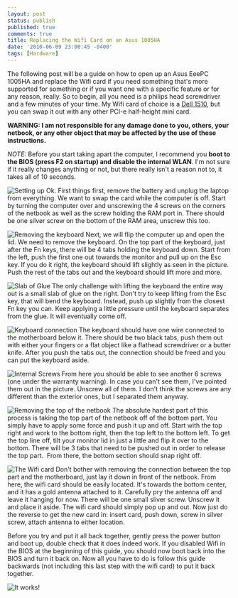 ```yaml
---
layout: post
status: publish
published: true
comments: true
title: Replacing the Wifi Card on an Asus 1005HA
date: '2010-06-09 23:00:45 -0400'
tags: [Hardware]
---
```


The following post will be a guide on how to open up an Asus EeePC 1005HA and
replace the Wifi card if you need something that's more supported for
something or if you want one with a specific feature or for any reason,
really. So to begin, all you need is a philips head screwdriver and a few
minutes of your time. My Wifi card of choice is a [Dell 1510][1], but you can
swap it out with any other PCI-e half-height mini card.

**WARNING: I am not responsible for any damage done to you, others, your
netbook, or any other object that may be affected by the use of these
instructions.**

*NOTE:* Before you start taking apart the computer, I recommend you **boot to
the BIOS (press F2 on startup) and disable the internal WLAN**. I'm not sure
if it really changes anything or not, but there really isn't a reason not to,
it takes all of 10 seconds.

![Setting up][2]
Ok. First things first, remove the battery and unplug the laptop from
everything. We want to swap the card while the computer is off. Start by
turning the computer over and unscrewing the 4 screws on the corners of the
netbook as well as the screw holding the RAM port in. There should be one
silver screw on the bottom of the RAM area, unscrew this too.

![Removing the keyboard][3]
Next, we will flip the computer up and open the lid. We need to remove the
keyboard. On the top part of the keyboard, just after the Fn keys, there will
be 4 tabs holding the keyboard down. Start from the left, push the first one
out towards the monitor and pull up on the Esc key. If you do it right, the
keyboard should lift slightly as seen in the picture. Push the rest of the
tabs out and the keyboard should lift more and more.

![Slab of Glue][4]
The only challenge with lifting the keyboard the entire way out is a small
slab of glue on the right. Don't try to keep lifting from the Esc key, that
will bend the keyboard. Instead, push up slightly from the closest Fn key you
can. Keep applying a little pressure until the keyboard separates from the
glue. It will eventually come off.

![Keyboard connection][5]
The keyboard should have one wire connected to the motherboard below it. There
should be two black tabs, push them out with either your fingers or a flat
object like a flathead screwdriver or a butter knife. After you push the tabs
out, the connection should be freed and you can put the keyboard aside.

![Internal Screws][6]
From here you should be able to see another 6 screws (one under the warranty
warning). In case you can't see them, I've pointed them out in the picture.
Unscrew all of them. I don't think the screws are any different than the
exterior ones, but I separated them anyway.

![Removing the top of the netbook][7]
The absolute hardest part of this process is taking the top part of the
netbook off of the bottom part. You simply have to apply some force and push
it up and off. Start with the top right and work to the bottom right, then the
top left to the bottom left. To get the top line off, tilt your monitor lid in
just a little and flip it over to the bottom. There will be 3 tabs that need
to be pushed out in order to release the top part.&nbsp; From there, the
bottom section should snap right off.

![The Wifi card][8]
Don't bother with removing the connection between the top part and the
motherboard, just lay it down in front of the netbook. From here, the wifi
card should be easily located. It's towards the bottom center, and it has a
gold antenna attached to it. Carefully pry the antenna off and leave it
hanging for now. There will be one small sliver screw. Unscrew it and place it
aside. The wifi card should simply pop up and out. Now just do the reverse to
get the new card in: insert card, push down, screw in silver screw, attach
antenna to either location.

Before you try and put it all back together, gently press the power button and
boot up, double check that it does indeed work. If you disabled Wifi in the
BIOS at the beginning of this guide, you should now boot back into the BIOS
and turn it back on. Now all you have to do is follow this guide backwards
(not including this last step with the wifi card) to put it back together.

![It works!][9]

[1]: http://accessories.us.dell.com/sna/productdetail.aspx?c=us&l=en&s=dhs&cs=19&sku=430-3130
[2]: /img/blog/2010/06/img_2536.jpg "First 4 screws out + RAM door"
[3]: /img/blog/2010/06/img_2537.jpg "First tab out"
[4]: /img/blog/2010/06/img_2538.jpg "The glue that's holding the keyboard down"
[5]: /img/blog/2010/06/img_2539.jpg "The wire that we need to free"
[6]: /img/blog/2010/06/img_2540-copy.jpg "The next 6 screws"
[7]: /img/blog/2010/06/img_2542.jpg "Start with the top right corner"
[8]: /img/blog/2010/06/img_2544.jpg "This is what the Wifi card looks like"
[9]: /img/blog/2010/06/img_2545.jpg "The final result"
